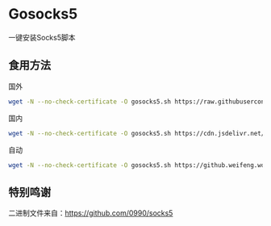 # Gosocks5
一键安装Socks5脚本

## 食用方法
国外
```bash
wget -N --no-check-certificate -O gosocks5.sh https://raw.githubusercontent.com/wf-nb/Gosocks5/master/gosocks5.sh && chmod +x gosocks5.sh && bash gosocks5.sh
```

国内
```bash
wget -N --no-check-certificate -O gosocks5.sh https://cdn.jsdelivr.net/gh/wf-nb/Gosocks5/gosocks5.sh && chmod +x gosocks5.sh && bash gosocks5.sh
```

自动
```bash
wget -N --no-check-certificate -O gosocks5.sh https://github.weifeng.workers.dev/https://github.com/wf-nb/Gosocks5/blob/master/gosocks5.sh && chmod +x gosocks5.sh && bash gosocks5.sh
```
## 特别鸣谢
二进制文件来自：https://github.com/0990/socks5
